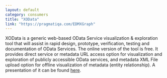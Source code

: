 ```yaml
---
layout: default
category: consumers
title: "XOData"
link: "https://pragmatiqa.com/EDMXGraph"
---
```

XOData is a generic web-based OData Service visualization &amp; exploration tool that will assist in rapid design, prototype, verification, testing and documentation of OData Services. The online version of the tool is free. It provides direct service or metadata URL access option for visualization and exploration of publicly accessible OData services, and metadata XML File upload option for offline visualization of metadata (entity relationship). A presentation of it can be found <a href="https://docs.google.com/presentation/d/172erCAE-QG_csDZkNGyzEhDa75pNeWb8hC-zaNyi-10/pub?start=false&amp;loop=false&amp;delayms=10000#slide=id.p">here</a>.
